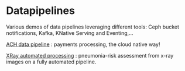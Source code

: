 # Datapipelines

Various demos of data pipelines leveraging different tools: Ceph bucket notifications, Kafka, KNative Serving and Eventing,...

[ACH data pipeline](./demos/ach) : payments processing, the cloud native way!

[XRay automated processing](./demos/xray) : pneumonia-risk assessment from x-ray images on a fully automated pipeline. 

